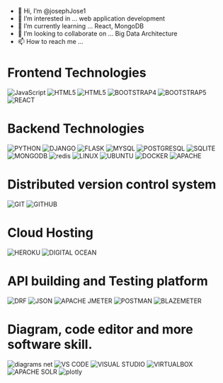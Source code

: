 - 👋 Hi, I’m @josephJose1
- 👀 I’m interested in ... web application development
- 🌱 I’m currently learning ... React, MongoDB
- 💞️ I’m looking to collaborate on ... Big Data Architecture
- 📫 How to reach me ...


# Frontend Technologies
<p>
<img src="https://img.shields.io/badge/javascript-F7DF1E.svg?style=for-the-badge&amp;logo=javascript&amp;logoColor=323330" alt="JavaScript" data-canonical-src="#" style="max-width: 100%;">
<img src="https://img.shields.io/badge/-HTML-%23EBEBEB?style=for-the-badge&logo=html5&amp" alt="HTML5" data-canonical-src="#" style="max-width: 100%;">
<img src="https://img.shields.io/badge/-CSS3-%232965f1?style=for-the-badge&logo=CSS3&amp" alt="HTML5" data-canonical-src="#" style="max-width: 100%;">
<img src="https://img.shields.io/badge/-Bootstrap5-%23e5e1ea?style=for-the-badge&logo=bootstrap&amp" alt="BOOTSTRAP4" data-canonical-src="#" style="max-width: 100%;">
<img src="https://img.shields.io/badge/-Bootstrap5-%23712cf9?style=for-the-badge&logo=bootstrap&amp" alt="BOOTSTRAP5" data-canonical-src="#" style="max-width: 100%;">
<img src="https://img.shields.io/badge/-react-%23384d54?style=for-the-badge&logo=react&amp" alt="REACT" data-canonical-src="#" style="max-width: 100%;">

</p>

# Backend Technologies
     
<p>
<img src="https://img.shields.io/badge/-python-%23ffde57?style=for-the-badge&logo=python&amp" alt="PYTHON" data-canonical-src="#" style="max-width: 100%;">
<img src="https://img.shields.io/badge/-Django-%23092e20?style=for-the-badge&logo=django&amp" alt="DJANGO" data-canonical-src="#" style="max-width: 100%;">     
<img src="https://img.shields.io/badge/-Flask%20-%23004b6b?style=for-the-badge&logo=flask&amp" alt="FLASK" data-canonical-src="#" style="max-width: 100%;">

<img src="https://img.shields.io/badge/-mysql-%23f29111?style=for-the-badge&logo=mysql&amp" alt="MYSQL" data-canonical-src="#" style="max-width: 100%; display: inline;">

<img src="https://img.shields.io/badge/-postgresql-%23D6EFFC?style=for-the-badge&logo=postgresql&amp" alt="POSTGRESQL" data-canonical-src="#" style="max-width: 100%;">

<img src="https://img.shields.io/badge/-sqlite-%23044a64?style=for-the-badge&logo=sqlite&amp" alt="SQLITE" data-canonical-src="#" style="max-width: 100%;">

<img src="https://img.shields.io/badge/-mongodb-%23061621?style=for-the-badge&logo=mongodb&amp" alt="MONGODB" data-canonical-src="#" style="max-width: 100%;">

<img src="https://img.shields.io/badge/-REDIS%20-%23161f31?style=for-the-badge&logo=redis&amp" alt="redis" data-canonical-src="#" style="max-width: 100%;">

<img src="https://img.shields.io/badge/-linux-%23333?style=for-the-badge&logo=linux&amp" alt="LINUX" data-canonical-src="#" style="max-width: 100%;">
<img src="https://img.shields.io/badge/-ubuntu-%23333?style=for-the-badge&logo=ubuntu&amp" alt="UBUNTU" data-canonical-src="#" style="max-width: 100%;">
<img src="https://img.shields.io/badge/-Docker-%23384d54?style=for-the-badge&logo=docker&amp" alt="DOCKER" data-canonical-src="#" style="max-width: 100%;">
<img src="https://img.shields.io/badge/-apache%20server-%23cb2138?style=for-the-badge&logo=apache&amp" alt="APACHE" data-canonical-src="#" style="max-width: 100%;">
</p>

 
# Distributed version control system
<p>
<img src="https://img.shields.io/badge/-Git%20-%23f0efe7?style=for-the-badge&logo=git&amp" alt="GIT" data-canonical-src="#" style="max-width: 100%;">

<img src="https://img.shields.io/badge/-Github%20-%23f3d776?style=for-the-badge&logo=github&amp" alt="GITHUB" data-canonical-src="#" style="max-width: 100%;">
</p>

# Cloud Hosting

<p>
<img src="https://img.shields.io/badge/-heroku-%2379589F?style=for-the-badge&logo=heroku&amp" alt="HEROKU" data-canonical-src="#" style="max-width: 100%;">

<img src="https://img.shields.io/badge/-DIGITAL%20OCEAN-%2305628a?style=for-the-badge&logo=digitalocean&amp" alt="DIGITAL OCEAN" data-canonical-src="#" style="max-width: 100%;">
</p>

# API building and Testing platform
<p>
<img src="https://img.shields.io/badge/-Django Rest Framework-%23A30000?style=for-the-badge&logo=django&amp" alt="DRF" data-canonical-src="#" style="max-width: 100%;">       
     
<img src="https://img.shields.io/badge/-json%20-%23faf0e6?style=for-the-badge&logo=json&amp" alt="JSON" data-canonical-src="#" style="max-width: 100%;">

<img src="https://img.shields.io/badge/-apache%20jmeter-%23cb2138?style=for-the-badge&logo=apache&amp" alt="APACHE JMETER" data-canonical-src="#" style="max-width: 100%;">

<img src="https://img.shields.io/badge/-POSTMAN-%23ffb091?style=for-the-badge&logo=postman&amp" alt="POSTMAN" data-canonical-src="#" style="max-width: 100%;">

<img src="https://img.shields.io/badge/-BLAZEMETER-%23cb2138?style=for-the-badge&logo=blazemeter&amp" alt="BLAZEMETER" data-canonical-src="#" style="max-width: 100%;">
</p>

# Diagram, code editor and more software skill.
<p>
<img src="https://img.shields.io/badge/-diagrams.net%20-%23f8f9fa?style=for-the-badge&logo=diagramsdotnet&amp" alt="diagrams net" data-canonical-src="#" style="max-width: 100%;">


<img src="https://img.shields.io/badge/-Visual%20Studio%20Code%20-%23007acc?style=for-the-badge&logo=visualstudiocode&amp" alt="VS CODE" data-canonical-src="#" style="max-width: 100%;">


<img src="https://img.shields.io/badge/-Visual%20Studio%20-%235d438e?style=for-the-badge&logo=visualstudio&amp" alt="VISUAL STUDIO" data-canonical-src="#" style="max-width: 100%;">

<img src="https://img.shields.io/badge/-VirtualBox%20-%230277bd?style=for-the-badge&logo=virtualbox&amp" alt="VIRTUALBOX" data-canonical-src="#" style="max-width: 100%;">

<img src="https://img.shields.io/badge/-Apache%20Solr%20-%23fff?style=for-the-badge&logo=apachesolr&amp" alt="APACHE SOLR" data-canonical-src="#" style="max-width: 100%;">

<img src="https://img.shields.io/badge/-Plotly Dash-%23000?style=for-the-badge&logo=plotly&amp" alt="plotly" data-canonical-src="#" style="max-width: 100%;">     
</p>


<!---
josephJose1/josephJose1 is a ✨ special ✨ repository because its `README.md` (this file) appears on your GitHub profile.
You can click the Preview link to take a look at your changes.
--->
